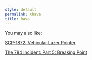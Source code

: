 ```yaml
---
style: default
permalink: Xhava
title: hava
---
```

You may also like:

[SCP-1872: Vehicular Lazer Pointer](http://scp-wiki.net/scp-1872)

[The 784 Incident: Part 5: Breaking Point](http://scp-wiki.net/784incident5)
